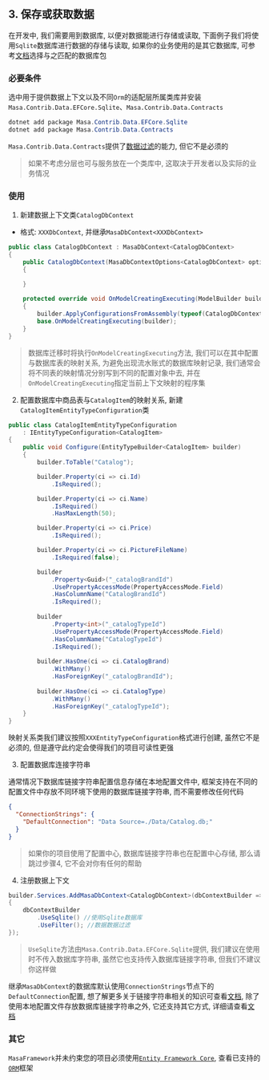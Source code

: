 ## 3. 保存或获取数据

在开发中, 我们需要用到数据库, 以便对数据能进行存储或读取, 下面例子我们将使用`Sqlite`数据库进行数据的存储与读取, 如果你的业务使用的是其它数据库, 可参考[文档](/framework/building-blocks/data/orm-efcore)选择与之匹配的数据库包

### 必要条件

选中用于提供数据上下文以及不同`Orm`的适配层所属类库并安装`Masa.Contrib.Data.EFCore.Sqlite`、`Masa.Contrib.Data.Contracts`

```powershell
dotnet add package Masa.Contrib.Data.EFCore.Sqlite
dotnet add package Masa.Contrib.Data.Contracts
```

`Masa.Contrib.Data.Contracts`提供了[数据过滤](/framework/building-blocks/data/data-filter)的能力, 但它不是必须的

> 如果不考虑分层也可与服务放在一个类库中, 这取决于开发者以及实际的业务情况

### 使用

1. 新建数据上下文类`CatalogDbContext`

* 格式: `XXXDbContext`, 并继承`MasaDbContext<XXXDbContext>`

```csharp
public class CatalogDbContext : MasaDbContext<CatalogDbContext>
{
    public CatalogDbContext(MasaDbContextOptions<CatalogDbContext> options) : base(options)
    {

    }
    
    protected override void OnModelCreatingExecuting(ModelBuilder builder)
    {
        builder.ApplyConfigurationsFromAssembly(typeof(CatalogDbContext).Assembly);
        base.OnModelCreatingExecuting(builder);
    }
}
```

> 数据库迁移时将执行`OnModelCreatingExecuting`方法, 我们可以在其中配置与数据库表的映射关系, 为避免出现流水账式的数据库映射记录, 我们通常会将不同表的映射情况分别写到不同的配置对象中去, 并在`OnModelCreatingExecuting`指定当前上下文映射的程序集

2. 配置数据库中商品表与`CatalogItem`的映射关系, 新建`CatalogItemEntityTypeConfiguration`类

```csharp
public class CatalogItemEntityTypeConfiguration
    : IEntityTypeConfiguration<CatalogItem>
{
    public void Configure(EntityTypeBuilder<CatalogItem> builder)
    {
        builder.ToTable("Catalog");

        builder.Property(ci => ci.Id)
            .IsRequired();

        builder.Property(ci => ci.Name)
            .IsRequired()
            .HasMaxLength(50);

        builder.Property(ci => ci.Price)
            .IsRequired();

        builder.Property(ci => ci.PictureFileName)
            .IsRequired(false);

        builder
            .Property<Guid>("_catalogBrandId")
            .UsePropertyAccessMode(PropertyAccessMode.Field)
            .HasColumnName("CatalogBrandId")
            .IsRequired();
        
        builder
            .Property<int>("_catalogTypeId")
            .UsePropertyAccessMode(PropertyAccessMode.Field)
            .HasColumnName("CatalogTypeId")
            .IsRequired();
        
        builder.HasOne(ci => ci.CatalogBrand)
            .WithMany()
            .HasForeignKey("_catalogBrandId");
        
        builder.HasOne(ci => ci.CatalogType)
            .WithMany()
            .HasForeignKey("_catalogTypeId");
    }
}
```

映射关系类我们建议按照`XXXEntityTypeConfiguration`格式进行创建, 虽然它不是必须的, 但是遵守此约定会使得我们的项目可读性更强

3. 配置数据库连接字符串

通常情况下数据库链接字符串配置信息存储在本地配置文件中, 框架支持在不同的配置文件中存放不同环境下使用的数据库链接字符串, 而不需要修改任何代码

```appsettings.json
{
  "ConnectionStrings": {
    "DefaultConnection": "Data Source=./Data/Catalog.db;"
  }
}
```

> 如果你的项目使用了配置中心, 数据库链接字符串也在配置中心存储, 那么请跳过步骤4, 它不会对你有任何的帮助

4. 注册数据上下文

```csharp
builder.Services.AddMasaDbContext<CatalogDbContext>(dbContextBuilder =>
{
    dbContextBuilder
        .UseSqlite() //使用Sqlite数据库
        .UseFilter(); //数据数据过滤
});
```

> `UseSqlite`方法由`Masa.Contrib.Data.EFCore.Sqlite`提供, 我们建议在使用时不传入数据库字符串, 虽然它也支持传入数据库链接字符串, 但我们不建议你这样做

继承`MasaDbContext`的数据库默认使用`ConnectionStrings`节点下的`DefaultConnection`配置, 想了解更多关于链接字符串相关的知识可查看[文档](/framework/building-blocks/data/connection-strings), 除了使用本地配置文件存放数据库链接字符串之外, 它还支持其它方式, 详细请查看[文档](/framework/building-blocks/data/orm-efcore#section-900998796a215f0f)

### 其它

`MasaFramework`并未约束您的项目必须使用[`Entity Framework Core`](https://learn.microsoft.com/zh-cn/ef/core/), 查看已支持的[`ORM`](/framework/building-blocks/data/overview)框架 
